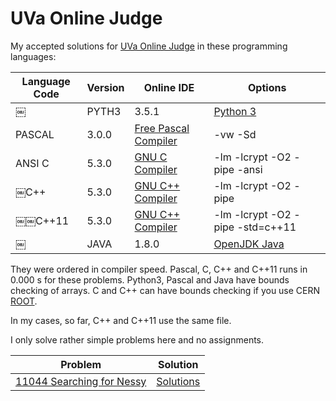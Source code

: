# UVa Online Judge
My accepted solutions for [UVa Online Judge](https://uva.onlinejudge.org/) in these programming languages:

| Language Code | Version | Online IDE | Options |
| ------------- | ------- | ---------- | ------- |
￼| PYTH3 | 3.5.1 | [Python 3](https://www.tutorialspoint.com/execute_python3_online.php) |
| PASCAL | 3.0.0 | [Free Pascal Compiler](https://www.tutorialspoint.com/compile_pascal_online.php) | -vw -Sd |
| ANSI C | 5.3.0 | [GNU C Compiler](https://www.tutorialspoint.com/compile_c99_online.php) | -lm -lcrypt -O2 -pipe -ansi |
| ￼C++ | 5.3.0 | [GNU C++ Compiler](https://www.tutorialspoint.com/compile_cpp_online.php) | -lm -lcrypt -O2 -pipe |
| ￼￼C++11 | 5.3.0 | [GNU C++ Compiler](https://www.tutorialspoint.com/compile_cpp11_online.php) | -lm -lcrypt -O2 -pipe -std=c++11 |  
￼| JAVA | 1.8.0 | [OpenJDK Java](https://www.tutorialspoint.com/compile_java8_online.php) |

They were ordered in compiler speed. Pascal, C, C++ and C++11 runs in 0.000 s for these problems. Python3, Pascal and Java
have bounds checking of arrays. C and C++ can have bounds checking if you 
use CERN [ROOT](https://github.com/mobluse/uva/blob/master/root-system.md).

In my cases, so far, C++ and C++11 use the same file.

I only solve rather simple problems here and no assignments.

| Problem | Solution |
| ------- | -------- |
| [11044	Searching for Nessy](https://uva.onlinejudge.org/index.php?option=com_onlinejudge&Itemid=8&page=show_problem&problem=1985) | [Solutions](https://github.com/mobluse/uva/tree/master/11044) |
